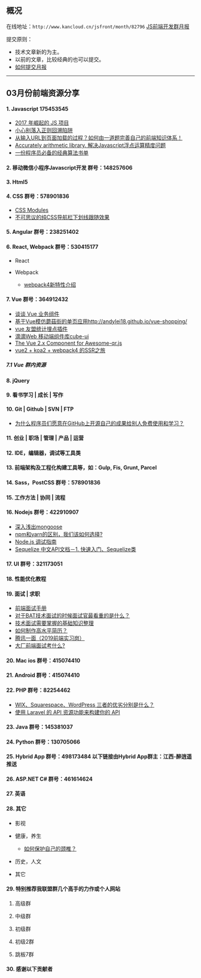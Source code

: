 ## 概况

在线地址：`http://www.kancloud.cn/jsfront/month/82796` [JS前端开发群月报](http://www.kancloud.cn/jsfront/month/82796)


提交原则：

- 技术文章新的为主。
- 以前的文章，比较经典的也可以提交。
- [如何提交月报](http://www.kancloud.cn/jsfront/month/227309)

---


## 03月份前端资源分享
#### 1. Javascript 175453545
- [2017 年崛起的 JS 项目](https://zhuanlan.zhihu.com/p/33163673)
- [小心别落入正则回溯陷阱](http://www.zhouhua.site/2015/trap/)
- [从输入URL到页面加载的过程？如何由一道题完善自己的前端知识体系！](https://zhuanlan.zhihu.com/p/34453198)
- [Accurately arithmetic library. 解决Javascript浮点运算精度问题](https://github.com/fzred/calculatorjs)
- [一份程序员必备的经典算法书单](https://weibo.com/ttarticle/p/show?id=2309404222287632030354)

#### 2. 移动微信小程序Javascript开发 群号：148257606


#### 3. Html5


#### 4. CSS  群号：578901836
- [CSS Modules](https://juejin.im/post/5aa727fc518825364001159b)
- [不可思议的纯CSS导航栏下划线跟随效果](http://www.cnblogs.com/coco1s/p/8657192.html)

#### 5. Angular 群号：238251402

#### 6. React, Webpack 群号：530415177
- React
    

- Webpack

    - [webpack4新特性介绍](https://juejin.im/post/5ab749036fb9a028b77ac506)

#### 7. Vue 群号：364912432
- [谈谈 Vue 业务组件](https://zhuanlan.zhihu.com/p/33999571)
- [基于Vue模仿蘑菇街的单页应用http://andylei18.github.io/vue-shopping/](https://github.com/andylei18/vue-shopping)
- [vue 友盟统计埋点插件](https://github.com/raychenfj/vue-uweb)
- [滴滴Web 移动端组件库cube-ui](https://didi.github.io/cube-ui/#/zh-CN/example)
- [The Vue 2.x Component for Awesome-qr.js](https://github.com/Binaryify/vue-qr)
- [vue2 + koa2 + webpack4 的SSR之旅](https://juejin.im/post/5ab7bfe3f265da237b220e1e)

##### 7.1 Vue 群内资源


#### 8. jQuery

#### 9. 看书学习 | 成长 | 写作


#### 10. Git | Github | SVN | FTP
- [为什么程序员们愿意在GitHub上开源自己的成果给别人免费使用和学习？](https://www.zhihu.com/question/269033309)

#### 11. 创业 | 职场 | 管理 | 产品 | 运营


#### 12. IDE，编辑器，调试等工具类

#### 13. 前端架构及工程化构建工具等，如：Gulp, Fis, Grunt, Parcel

#### 14. Sass，PostCSS  群号：578901836

#### 15. 工作方法 | 协同 | 流程

#### 16. Nodejs 群号：422910907
- [深入浅出mongoose](https://www.villainhr.com/page/2016/05/11/%E6%B7%B1%E5%85%A5%E6%B5%85%E5%87%BAmongoose)
- [npm和yarn的区别，我们该如何选择?](https://segmentfault.com/a/1190000013990134)
- [Node.js 调试指南](https://github.com/nswbmw/node-in-debugging)
- [Sequelize 中文API文档－1. 快速入门、Sequelize类](https://itbilu.com/nodejs/npm/VkYIaRPz-.html)

#### 17. UI 群号：321173051

#### 18. 性能优化教程

#### 19. 面试 | 求职
- [前端面试手册](https://github.com/yangshun/front-end-interview-handbook/tree/master/Translations/Chinese)
- [对于BAT技术面试的时候面试官最看重的是什么？](https://www.zhihu.com/question/268793862)
- [技术面试需要掌握的基础知识整理](https://github.com/CyC2018/Interview-Notebook)
- [如何制作高水平简历？](https://www.zhihu.com/question/21187514)
- [腾讯一面（2019前端实习岗）](https://juejin.im/post/5ab8d9e06fb9a028c22ac36c)
- [大厂前端面试考什么?](http://hpoenixf.com/%E5%A4%A7%E5%8E%82%E5%89%8D%E7%AB%AF%E9%9D%A2%E8%AF%95%E8%80%83%E4%BB%80%E4%B9%88.html)

#### 20. Mac ios 群号：415074410

#### 21. Android 群号：415074410

#### 22. PHP 群号：82254462
- [WIX、Squarespace、WordPress 三者的优劣分别是什么？](https://www.zhihu.com/question/24843446)
- [使用 Laravel 的 API 资源功能来构建你的 API](https://laravel-china.org/topics/7528/use-the-api-resource-function-of-laravel-to-build-your-api)

#### 23. Java 群号：145381037

#### 24. Python 群号：130705066

#### 25. Hybrid App 群号：498173484 以下链接由Hybrid App群主：江西-醉逍遥推送

#### 26. ASP.NET C# 群号：461614624

#### 27. 英语

#### 28. 其它

- 影视


- 健康，养生

  - [如何保护自己的颈椎？](https://www.zhihu.com/question/19562063)

- 历史，人文


- 其它



#### 29. 特别推荐我联盟群几个高手的力作或个人网站

1. 高级群



2. 中级群


3. 初级群

4. 初级2群


5. 跳板7群


#### 30. 感谢以下贡献者

